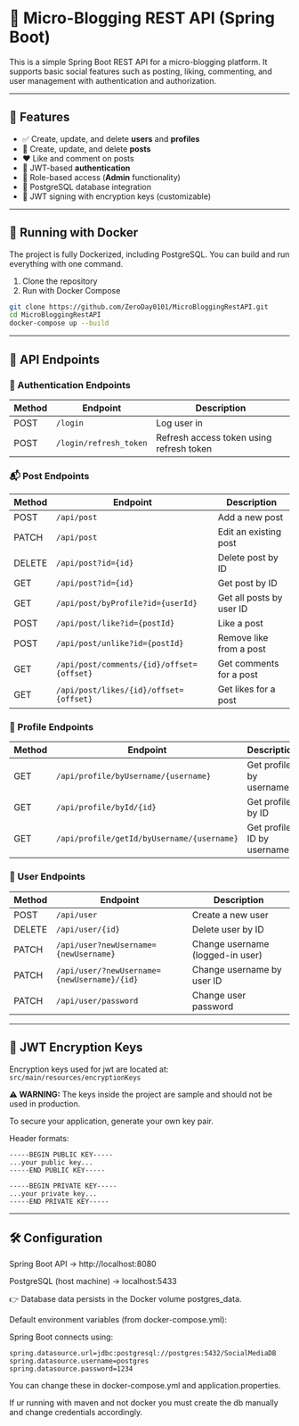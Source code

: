 # 📝 Micro-Blogging REST API (Spring Boot)

This is a simple Spring Boot REST API for a micro-blogging platform. It supports basic social features such as posting, liking, commenting, and user management with authentication and authorization.

---

## 🔧 Features

- ✅ Create, update, and delete **users** and **profiles**
- 📝 Create, update, and delete **posts**
- ❤️ Like and comment on posts
- 🔐 JWT-based **authentication**
- 👤 Role-based access (**Admin** functionality)
- 💾 PostgreSQL database integration
- 🔑 JWT signing with encryption keys (customizable)

---
## 🐳 Running with Docker

The project is fully Dockerized, including PostgreSQL. You can build and run everything with one command.
1. Clone the repository
2. Run with Docker Compose
``` bash
git clone https://github.com/ZeroDay0101/MicroBloggingRestAPI.git
cd MicroBloggingRestAPI
docker-compose up --build
```
---
## 🚀 API Endpoints

### 🔑 Authentication Endpoints

| Method | Endpoint                     | Description                          |
|--------|------------------------------|--------------------------------------|
| POST   | `/login`                     | Log user in                          |
| POST   | `/login/refresh_token`       | Refresh access token using refresh token |

### 📬 Post Endpoints

| Method | Endpoint                          | Description                |
|--------|-----------------------------------|----------------------------|
| POST   | `/api/post`                       | Add a new post             |
| PATCH  | `/api/post`                       | Edit an existing post      |
| DELETE | `/api/post?id={id}`               | Delete post by ID          |
| GET    | `/api/post?id={id}`               | Get post by ID             |
| GET    | `/api/post/byProfile?id={userId}` | Get all posts by user ID   |
| POST   | `/api/post/like?id={postId}`      | Like a post                |
| POST   | `/api/post/unlike?id={postId}`    | Remove like from a post    |
| GET    | `/api/post/comments/{id}/offset={offset}` | Get comments for a post |
| GET    | `/api/post/likes/{id}/offset={offset}`    | Get likes for a post    |

### 👤 Profile Endpoints

| Method | Endpoint                                           | Description                 |
|--------|----------------------------------------------------|-----------------------------|
| GET    | `/api/profile/byUsername/{username}`              | Get profile by username     |
| GET    | `/api/profile/byId/{id}`                          | Get profile by ID           |
| GET    | `/api/profile/getId/byUsername/{username}`        | Get profile ID by username  |

### 👥 User Endpoints

| Method | Endpoint                                | Description                            |
|--------|-----------------------------------------|----------------------------------------|
| POST   | `/api/user`                             | Create a new user                      |
| DELETE | `/api/user/{id}`                        | Delete user by ID                      |
| PATCH  | `/api/user?newUsername={newUsername}`   | Change username (logged-in user)       |
| PATCH  | `/api/user/?newUsername={newUsername}/{id}` | Change username by user ID        |
| PATCH  | `/api/user/password`                    | Change user password                   |

---

## 🔐 JWT Encryption Keys

Encryption keys used for jwt are located at:  
`src/main/resources/encryptionKeys`

**⚠️ WARNING:** The keys inside the project are sample and should not be used in production.

To secure your application, generate your own key pair.

Header formats:
```
-----BEGIN PUBLIC KEY-----
...your public key...
-----END PUBLIC KEY-----

-----BEGIN PRIVATE KEY-----
...your private key...
-----END PRIVATE KEY-----
```
---
## 🛠 Configuration
Spring Boot API → http://localhost:8080

PostgreSQL (host machine) → localhost:5433

👉 Database data persists in the Docker volume postgres_data.

Default environment variables (from docker-compose.yml):


Spring Boot connects using:

    spring.datasource.url=jdbc:postgresql://postgres:5432/SocialMediaDB
    spring.datasource.username=postgres
    spring.datasource.password=1234

You can change these in docker-compose.yml and application.properties.

If ur running with maven and not docker you must create the db manually and change credentials accordingly.